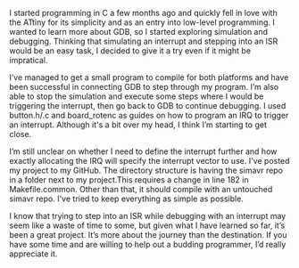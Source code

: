 I started programming in C a few months ago and quickly fell in love with the ATtiny for its simplicity and as an entry into low-level programming. I wanted to learn more about GDB, so I started exploring simulation and debugging. Thinking that simulating an interrupt and stepping into an ISR would be an easy task, I decided to give it a try even if it might be impratical.

I’ve managed to get a small program to compile for both platforms and have been successful in connecting GDB to step through my program. I’m also able to stop the simulation and execute some steps where I would be triggering the interrupt, then go back to GDB to continue debugging. I used button.h/.c and board_rotenc as guides on how to program an IRQ to trigger an interrupt. Although it's a bit over my head, I think I’m starting to get close.

I’m still unclear on whether I need to define the interrupt further and how exactly allocating the IRQ will specify the interrupt vector to use. I've posted my project to my GitHub. The directory structure is having the simavr repo in a folder next to my project.This requires a change in line 182 in Makefile.common.   Other than that, it should compile with an untouched simavr repo. I've tried to keep everything as simple as possible.

I know that trying to step into an ISR while debugging with an interrupt may seem like a waste of time to some, but given what I have learned so far, it’s been a great project. It’s more about the journey than the destination. If you have some time and are willing to help out a budding programmer, I’d really appreciate it.



